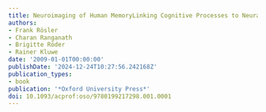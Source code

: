 ```yaml
---
title: Neuroimaging of Human MemoryLinking Cognitive Processes to Neural Systems
authors:
- Frank Rösler
- Charan Ranganath
- Brigitte Röder
- Rainer Kluwe
date: '2009-01-01T00:00:00'
publishDate: '2024-12-24T10:27:56.242168Z'
publication_types:
- book
publication: '*Oxford University Press*'
doi: 10.1093/acprof:oso/9780199217298.001.0001
---
```

